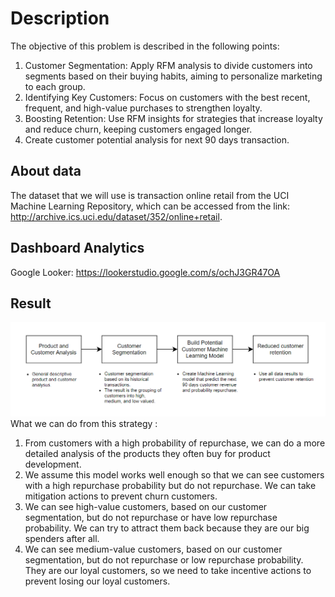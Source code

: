 # Description
The objective of this problem is described in the following points:
1. Customer Segmentation: Apply RFM analysis to divide customers into segments based on their buying habits, aiming to personalize marketing to each group.
2. Identifying Key Customers: Focus on customers with the best recent, frequent, and high-value purchases to strengthen loyalty.
3. Boosting Retention: Use RFM insights for strategies that increase loyalty and reduce churn, keeping customers engaged longer.
4. Create customer potential analysis for next 90 days transaction.
   
## About data
 The dataset that we will use is transaction online retail from the UCI Machine Learning Repository, which can be accessed from the link: http://archive.ics.uci.edu/dataset/352/online+retail.

 ## Dashboard Analytics
 Google Looker: https://lookerstudio.google.com/s/ochJ3GR47OA

## Result
![result](overview-result.png)
What we can do from this strategy :

1. From customers with a high probability of repurchase, we can do a more detailed analysis of the products they often buy for product development.
2. We assume this model works well enough so that we can see customers with a high repurchase probability but do not repurchase. We can take mitigation actions to prevent churn customers.
3. We can see high-value customers, based on our customer segmentation, but do not repurchase or have low repurchase probability. We can try to attract them back because they are our big spenders after all.
4. We can see medium-value customers, based on our customer segmentation, but do not repurchase or low repurchase probability. They are our loyal customers, so we need to take incentive actions to prevent losing our loyal customers.
